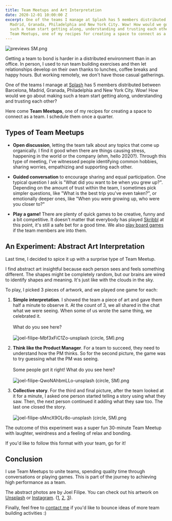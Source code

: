```yaml
---
title: Team Meetups and Art Interpretation
date: 2020-12-01 10:00:00 Z
excerpt: One of the teams I manage at Splash has 5 members distributed between Barcelona,
  Madrid, Granada, Philadelphia and New York City. Wow! How would we go about making
  such a team start getting along, understanding and trusting each other? Here come
  Team Meetups, one of my recipes for creating a space to connect as a team.
---
```


![previews SM.png](/uploads/previews%20SM.png)

Getting a team to bond is harder in a distributed environment than in an office. In person, I used to run team building exercises and then let relationships develop on their own thanks to lunches, coffee breaks and happy hours. But working remotely, we don't have those casual gatherings.

One of the teams I manage at [Splash](https://splashthat.com/) has 5 members distributed between Barcelona, Madrid, Granada, Philadelphia and New York City. Wow! How would we go about making such a team start getting along, understanding and trusting each other?

Here come **Team Meetups**, one of my recipes for creating a space to connect as a team. I schedule them once a quarter.

## Types of Team Meetups

* **Open discussion**, letting the team talk about any topics that come up organically. I find it good when there are things causing stress, happening in the world or the company (ehm, hello 2020?). Through this type of meeting, I've witnessed people identifying common hobbies, sharing worries, empathizing and supporting each other.

* **Guided conversation** to encourage sharing and equal participation. One typical question I ask is "What did you want to be when you grew up?". Depending on the amount of trust within the team, I sometimes pick simpler questions, like "What is the best trip you've even taken?", or emotionally deeper ones, like "When you were growing up, who were you closer to?"

* **Play a game!** There are plenty of quick games to be creative, funny and a bit competitive. It doesn't matter that everybody has played [Skribbl](https://skribbl.io/) at this point, it's still a safe bet for a good time. We also [play board games](https://en.boardgamearena.com/) if the team members are into them.

## An Experiment: Abstract Art Interpretation

Last time, I decided to spice it up with a surprise type of Team Meetup.

I find abstract art insightful because each person sees and feels something different. The shapes might be completely random, but our brains are wired to identify shapes and meaning. It's just like with the clouds in the sky.

To play, I picked 3 pieces of artwork, and we played one game for each:

1. **Simple interpretation**. I showed the team a piece of art and gave them half a minute to observe it. At the count of 3, we all shared in the chat what we were seeing. When some of us wrote the same thing, we celebrated it.\
   \
   What do you see here?\
   \
   ![joel-filipe-Mbf3xFiC1Zo-unsplash (circle, SM).png](/uploads/joel-filipe-Mbf3xFiC1Zo-unsplash%20(circle,%20SM).png)

2. **Think like the Product Manager**. For a team to succeed, they need to understand how the PM thinks. So for the second picture, the game was to try guessing what the PM was seeing.\
   \
   Some people got it right! What do you see here?\
   \
   ![joel-filipe-QwoNAhbmLLo-unsplash (circle, SM).png](/uploads/joel-filipe-QwoNAhbmLLo-unsplash%20(circle,%20SM).png)

3. **Collective story**. For the third and final picture, after the team looked at it for a minute, I asked one person started telling a story using what they saw. Then, the next person continued it adding what they saw too. The last one closed the story.\
   \
   ![joel-filipe-sMncX9OLr8o-unsplash (circle, SM).png](/uploads/joel-filipe-sMncX9OLr8o-unsplash%20(circle,%20SM).png)

The outcome of this experiment was a super fun 30-minute Team Meetup with laughter, weirdness and a feeling of relax and bonding.

If you'd like to follow this format with your team, go for it!

## Conclusion

I use Team Meetups to unite teams, spending quality time through conversations or playing games. This is part of the journey to achieving high performance as a team.

The abstract photos are by Joel Filipe. You can check out his artwork on [Unsplash](https://unsplash.com/@joelfilip) or [Instagram](http://instagram.com/joelfilip/). ([1](https://unsplash.com/photos/Mbf3xFiC1Zo), [2](https://unsplash.com/photos/QwoNAhbmLLo), [3](https://unsplash.com/photos/sMncX9OLr8o)).

Finally, feel free to [contact me](https://www.linkedin.com/in/guillermodlpa/) if you'd like to bounce ideas of more team building activities :)
